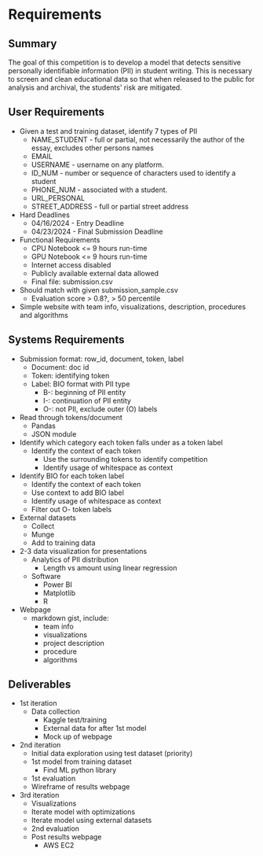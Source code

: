 # Requirements
## Summary
The goal of this competition is to develop a model that detects sensitive personally identifiable information (PII) in student writing. This is necessary to screen and clean educational data so that when released to the public for analysis and archival, the students' risk are mitigated.
## User Requirements
- Given a test and training dataset, identify 7 types of PII
  - NAME_STUDENT - full or partial, not necessarily the author of the essay, excludes other persons names
  - EMAIL
  - USERNAME - username on any platform.
  - ID_NUM - number or sequence of characters used to identify a student
  - PHONE_NUM - associated with a student.
  - URL_PERSONAL
  - STREET_ADDRESS - full or partial street address
- Hard Deadlines
  - 04/16/2024 - Entry Deadline
  - 04/23/2024 - Final Submission Deadline
- Functional Requirements
  - CPU Notebook <= 9 hours run-time
  - GPU Notebook <= 9 hours run-time
  - Internet access disabled
  - Publicly available external data allowed
  - Final file: submission.csv
- Should match with given submission_sample.csv
  - Evaluation score > 0.8?, > 50 percentile
- Simple website with team info, visualizations, description, procedures and algorithms

## Systems Requirements
- Submission format: row_id, document, token, label
  - Document: doc id
  - Token: identifying token
  - Label: BIO format with PII type
    - B-: beginning of PII entity
    - I-: continuation of PII entity
    - O-: not PII, exclude outer (O) labels
- Read through tokens/document
  - Pandas
  - JSON module
- Identify which category each token falls under as a token label
  - Identify the context of each token
    - Use the surrounding tokens to identify competition
    - Identify usage of whitespace as context
- Identify BIO for each token label
  - Identify the context of each token
  - Use context to add BIO label
  - Identify usage of whitespace as context
  - Filter out O- token labels
- External datasets
  - Collect
  - Munge
  - Add to training data
- 2-3 data visualization for presentations
  - Analytics of PII distribution
    - Length vs amount using linear regression
  - Software
    - Power BI
    - Matplotlib
    - R
- Webpage
  - markdown gist, include:
    - team info
    - visualizations
    - project description
    - procedure
    - algorithms

## Deliverables
- 1st iteration
  - Data collection
    - Kaggle test/training
    - External data for after 1st model
    - Mock up of webpage
- 2nd iteration
  - Initial data exploration using test dataset (priority)
  - 1st model from training dataset
    - Find ML python library
  - 1st evaluation
  - Wireframe of results webpage
- 3rd iteration
  - Visualizations
  - Iterate model with optimizations
  - Iterate model using external datasets
  - 2nd evaluation
  - Post results webpage
    - AWS EC2
